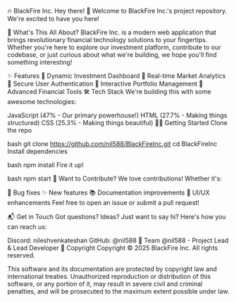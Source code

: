 🔥 BlackFire Inc.
Hey there! 👋 Welcome to BlackFire Inc.'s project repository. We're excited to have you here!

🚀 What's This All About?
BlackFire Inc. is a modern web application that brings revolutionary financial technology solutions to your fingertips. Whether you're here to explore our investment platform, contribute to our codebase, or just curious about what we're building, we hope you'll find something interesting!

✨ Features
🎯 Dynamic Investment Dashboard
💫 Real-time Market Analytics
🌟 Secure User Authentication
🔮 Interactive Portfolio Management
💎 Advanced Financial Tools
🛠️ Tech Stack
We're building this with some awesome technologies:

JavaScript (47% - Our primary powerhouse!)
HTML (27.7% - Making things structured)
CSS (25.3% - Making things beautiful)
🏃‍♂️ Getting Started
Clone the repo

bash
git clone https://github.com/nil588/BlackFireInc.git
cd BlackFireInc
Install dependencies

bash
npm install
Fire it up!

bash
npm start
🌈 Want to Contribute?
We love contributions! Whether it's:

🐛 Bug fixes
✨ New features
📚 Documentation improvements
🎨 UI/UX enhancements
Feel free to open an issue or submit a pull request!

📬 Get in Touch
Got questions? Ideas? Just want to say hi? Here's how you can reach us:

Discord: nileshvenkateshan
GitHub: @nil588
👥 Team
@nil588 - Project Lead & Lead Developer
📄 Copyright
Copyright © 2025 BlackFire Inc. All rights reserved.

This software and its documentation are protected by copyright law and international treaties. Unauthorized reproduction or distribution of this software, or any portion of it, may result in severe civil and criminal penalties, and will be prosecuted to the maximum extent possible under law.

